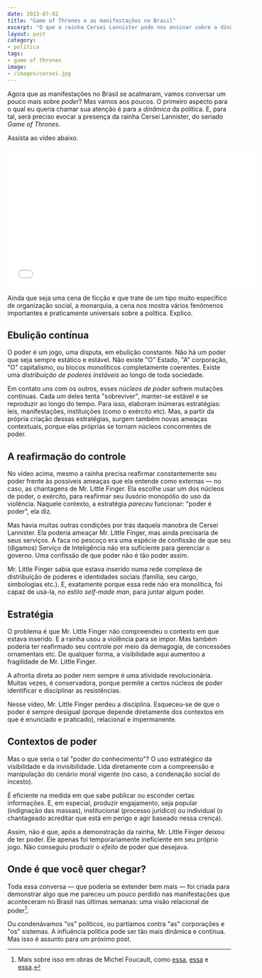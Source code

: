 ```yaml
---
date: 2013-07-02
title: "Game of Thrones e as manifestações no Brasil"
excerpt: "O que a rainha Cersei Lannister pode nos ensinar sobre a dinâmica da política?"
layout: post
category: 
- política
tags:
- game of thrones
image:
- /images/cersei.jpg
---
```


Agora que as manifestações no Brasil se acalmaram, vamos conversar um pouco mais sobre *poder*? Mas vamos aos poucos. O primeiro aspecto para o qual eu queria chamar sua atenção é para a *dinâmica* da política. E, para tal, será preciso evocar a presença da rainha Cersei Lannister, do seriado *Game of Thrones*. <!--more-->

Assista ao vídeo abaixo.

<iframe width="560" height="315" src="//www.youtube.com/embed/ifaRhL95HUM" frameborder="0" allowfullscreen></iframe>

Ainda que seja uma cena de ficção e que trate de um tipo muito específico de organização social, a monarquia, a cena nos mostra vários fenômenos importantes e praticamente universais sobre a política. Explico.

## Ebulição contínua

O poder é um jogo, uma disputa, em ebulição constante. Não há um poder que seja sempre estático e estável. Não existe "O" Estado, "A" corporação, "O" capitalismo, ou blocos monolíticos completamente coerentes. Existe uma *distribuição de poderes instáveis* ao longo de toda sociedade.

Em contato uns com os outros, esses *núcleos de poder* sofrem mutações contínuas. Cada um deles tenta "sobreviver", manter-se estável e se reproduzir ao longo do tempo. Para isso, elaboram inúmeras estratégias: leis, manifestações, instituições (como o exército etc). Mas, a partir da própria criação dessas estratégias, surgem também novas ameaças contextuais, porque elas próprias se tornam núcleos concorrentes de poder.

## A reafirmação do controle

No vídeo acima, mesmo a rainha precisa reafirmar constantemente seu poder frente às possíveis ameaças que ela entende como externas — no caso, as chantagens de Mr. Little Finger. Ela escolhe usar um dos núcleos de poder, o exército, para reafirmar seu ilusório monopólio do uso da violência. Naquele contexto, a estratégia *pareceu* funcionar: "poder é poder", ela diz.

Mas havia muitas outras condições por trás daquela manobra de Cersei Lannister. Ela poderia ameaçar Mr. Little Finger, mas ainda precisaria de seus serviços. A faca no pescoço era uma espécie de confissão de que seu (digamos) Serviço de Inteligência não era suficiente para gerenciar o governo. Uma confissão de que poder não é tão poder assim.

Mr. Little Finger sabia que estava inserido numa rede complexa de distribuição de poderes e identidades sociais (família, seu cargo, simbologias etc.). E, exatamente porque essa rede não era monolítica, foi capaz de usá-la, no estilo *self-made man*, para juntar algum poder.

## Estratégia

O problema é que Mr. Little Finger não compreendeu o contexto em que estava inserido. E a rainha usou a violência para se impor. Mas também poderia ter reafirmado seu controle por meio da demagogia, de concessões ornamentais etc. De qualquer forma, a visibilidade aqui aumentou a fragilidade de Mr. Little Finger.

A afronta direta ao poder nem sempre é uma atividade revolucionária. Muitas vezes, é conservadora, porque permite a certos núcleos de poder identificar e disciplinar as resistências.

Nesse vídeo, Mr. Little Finger perdeu a disciplina. Esqueceu-se de que o poder é sempre desigual (porque depende diretamente dos contextos em que é enunciado e praticado), relacional e impermanente.

## Contextos de poder

Mas o que seria o tal "poder do conhecimento"? O uso estratégico da visibilidade e da invisibilidade. Lida diretamente com a compreensão e manipulação do cenário moral vigente (no caso, a condenação social do incesto).

É eficiente na medida em que sabe publicar ou esconder certas informações. E, em especial, produzir engajamento, seja popular (indignação das massas), institucional (processo jurídico) ou individual (o chantageado acreditar que está em perigo e agir baseado nessa crença).

Assim, não é que, após a demonstração da rainha, Mr. Little Finger deixou de ter poder. Ele apenas foi temporariamente ineficiente em seu próprio jogo. Não conseguiu produzir o *efeito* de poder que desejava.

## Onde é que você quer chegar?

Toda essa conversa — que poderia se extender bem mais — foi criada para demonstrar algo que me pareceu um pouco perdido nas manifestações que aconteceram no Brasil nas últimas semanas: uma visão relacional de poder[^1].

Ou condenávamos "os" políticos, ou partíamos contra "as" corporações e "os" sistemas. A influência política pode ser tão mais dinâmica e contínua. Mas isso é assunto para um próximo post.

[^1]: Mais sobre isso em obras de Michel Foucault, como [essa](http://www.submarino.com.br/produto/111447358/livro-estrategia-poder-saber-colecao-ditos-e-escritos-vol.-4AFL-03-5741), [essa](http://www.submarino.com.br/produto/7297864/livro-em-defesa-da-sociedadeAFL-03-5741) e [essa](http://www.submarino.com.br/produto/7133520/livro-repensar-a-politica-colecao-ditos-e-escritos-vol.-viAFL-03-5741).